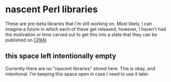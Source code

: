 # nascent Perl libraries

These are pre-beta libraries that I'm still working on. Most likely, I can imagine a future in which each of these get
released, however, I haven't had the motivation or time carved out to get this into a state that they can be
published on [CPAN](https://metacpan.org/author/DEENEWCUM).

## this space left intentionally empty

Currently there are no "nascent libraries" stored here. This is okay, and intentional. I'm keeping this space open in
case I need to use it later.
